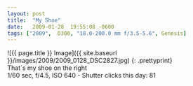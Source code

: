```yaml
---
layout: post
title:  "My Shoe"
date:   2009-01-28  19:55:08 -0600
tags: ["2009",  D300, "18.0-200.0 mm f/3.5-5.6", Genesis]
---
```

![{{ page.title }} Image]({{ site.baseurl }}/images/2009/2009_0128_DSC2827.jpg)
{: .prettyprint}  
That`s my shoe on the right  
1/60 sec, f/4.5, ISO 640 - Shutter clicks this day: 81